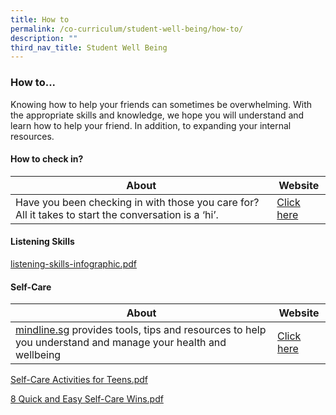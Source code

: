 ```yaml
---
title: How to
permalink: /co-curriculum/student-well-being/how-to/
description: ""
third_nav_title: Student Well Being
---
```

### How to...

Knowing how to help your friends can sometimes be overwhelming. With the appropriate skills and knowledge, we hope you will understand and learn how to help your friend. In addition, to expanding your internal resources. 


#### How to check in?

| About | Website  |
|---|---|
| Have you been checking in with those you care for? All it takes to start the conversation is a ‘hi’.<br>  | [Click here](https://www.healthhub.sg/programmes/180/justcheckingin)  |

#### Listening Skills

[listening-skills-infographic.pdf](/files/listening.pdf)

#### Self-Care

| About | Website  |
|---|---|
| [mindline.sg](http://mindline.sg/) provides tools, tips and resources to help you understand and manage your health and wellbeing | [Click here](https://www.mindline.sg/landing)  |

[Self-Care Activities for Teens.pdf](/files/selfcare1.pdf)

[8 Quick and Easy Self-Care Wins.pdf](/files/selfcare2.pdf)